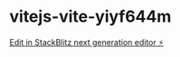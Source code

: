 # vitejs-vite-yiyf644m

[Edit in StackBlitz next generation editor ⚡️](https://stackblitz.com/~/github.com/LuquetaOFC/vitejs-vite-yiyf644m)